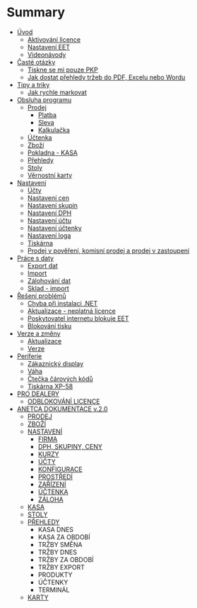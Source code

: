 # Summary

* [Úvod](README.md)
  * [Aktivování licence](settings/license/license.md)
  * [Nastavení EET](settings/companyEET/companyEET.md)
  * [Videonávody](videonavody.md)
* [Časté otázky](časté-otázky.md)
  * [Tiskne se mi pouze PKP](questions/pkp.md)
  * [Jak dostat přehledy tržeb do PDF, Excelu nebo Wordu](questions/export.md)
* [Tipy a triky](tipy.md)
  * [Jak rychle markovat](jak-rychle-markovat.md)
* [Obsluha programu](obsluha-programu.md)
  * [Prodej](command/sale/sale.md)
    * [Platba](command/sale/payment.md)
    * [Sleva](command/sale/discount.md)
    * [Kalkulačka](command/sale/calculator/calculator.md)
  * [Účtenka](command/sale/uctenka.md)
  * [Zboží](command/items/items.md)
  * [Pokladna - KASA](command/cashRegister/cashRegister.md)
  * [Přehledy](command/reports/reports.md)
  * [Stoly](command/tables/tables.md)
  * [Věrnostní karty](command/loyaltyCards/loyaltyCards.md)
* [Nastavení](nastavení.md)
  * [Účty](settings/accounts/accounts.md)
  * [Nastavení cen](settings/accounts/nastaveni-cen.md)
  * [Nastavení skupin](settings/accounts/nastaveni-skupin.md)
  * [Nastavení DPH](settings/accounts/nastaveni-dph.md)
  * [Nastavení účtu](settings/accounts/nastaveni-uctu.md)
  * [Nastavení účtenky](settings/receiptSettings/receiptSettings.md)
  * [Nastavení loga](settings/logo/logo.md)
  * [Tiskárna](settings/printer/printer.md)
  * [Prodej v pověření, komisní prodej a prodej v zastoupení](settings/receiptSettings/appoitingReceipt.md)
* [Práce s daty](práce-s-daty.md)
  * [Export dat](data/export/export.md)
  * [Import](data/import/import.md)
  * [Zálohování dat](data/config/config.md)
  * [Sklad - import](data/export/sklad-import.md)
* [Řešení problémů](řešení-problémů.md)
  * [Chyba při instalaci .NET](chyba.md)
  * [Aktualizace - neplatná licence](aktualizace-neplatna-licence.md)
  * [Poskytovatel internetu blokuje EET](poskytovatel-internetu-blokuje-eet.md)
  * [Blokování tisku](blokovani-tisku.md)
* [Verze a změny](verze-a-změny.md)
  * [Aktualizace](aktualizace.md)
  * [Verze](verze.md)
* [Periferie](periferie.md)
  * [Zákaznický display](periferie/zakaznicky-display.md)
  * [Váha](periferie/vaha.md)
  * [Čtečka čárových kódů](periferie/ctecka-carovych-kodu.md)
  * [Tiskárna XP-58](periferie/tiskarna-xp-58.md)
* [PRO DEALERY](pro-dealery.md)
  * [ODBLOKOVÁNÍ LICENCE](pro-dealery/odblokovani-licence.md)
* [ANETCA DOKUMENTACE v.2.0](anetca-dokumentace-v20.md)
  * [PRODEJ](anetca-dokumentace-v20/prodej.md)
  * [ZBOŽÍ](anetca-dokumentace-v20/zbozi.md)
  * [NASTAVENÍ](anetca-dokumentace-v20/nastaveni.md)
    * [FIRMA](anetca-dokumentace-v20/nastaveni/firma.md)
    * [DPH, SKUPINY, CENY](anetca-dokumentace-v20/nastaveni/dph-skupiny-ceny.md)
    * [KURZY](anetca-dokumentace-v20/nastaveni/kurzy.md)
    * [ÚČTY](anetca-dokumentace-v20/nastaveni/ucty.md)
    * [KONFIGURACE](anetca-dokumentace-v20/nastaveni/konfigurace.md)
    * [PROSTŘEDÍ](anetca-dokumentace-v20/nastaveni/prostredi.md)
    * [ZAŘÍZENÍ](anetca-dokumentace-v20/nastaveni/zarizeni.md)
    * [ÚČTENKA](anetca-dokumentace-v20/nastaveni/uctenka.md)
    * [ZÁLOHA](anetca-dokumentace-v20/nastaveni/zaloha.md)
  * [KASA](anetca-dokumentace-v20/kasa.md)
  * [STOLY](anetca-dokumentace-v20/stoly.md)
  * [PŘEHLEDY](anetca-dokumentace-v20/prehledy.md)
    * KASA DNES
    * KASA ZA OBDOBÍ
    * TRŽBY SMĚNA
    * TRŽBY DNES
    * TRŽBY ZA OBDOBÍ
    * TRŽBY EXPORT
    * PRODUKTY
    * ÚČTENKY
    * TERMINÁL
  * [KARTY](anetca-dokumentace-v20/karty.md)


